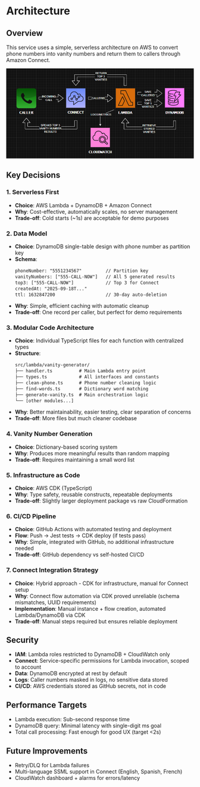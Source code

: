 # Architecture

## Overview
This service uses a simple, serverless architecture on AWS to convert phone numbers into vanity numbers and return them to callers through Amazon Connect.

![AWSVanityService Architecture](./architecture.png)

## Key Decisions

### 1. Serverless First
- **Choice**: AWS Lambda + DynamoDB + Amazon Connect
- **Why**: Cost-effective, automatically scales, no server management
- **Trade-off**: Cold starts (~1s) are acceptable for demo purposes

### 2. Data Model
- **Choice**: DynamoDB single-table design with phone number as partition key
- **Schema**:
  ```
  phoneNumber: "5551234567"         // Partition key
  vanityNumbers: ["555-CALL-NOW"]   // All 5 generated results
  top3: ["555-CALL-NOW"]            // Top 3 for Connect
  createdAt: "2025-09-18T..."
  ttl: 1632847200                   // 30-day auto-deletion
  ```
- **Why**: Simple, efficient caching with automatic cleanup
- **Trade-off**: One record per caller, but perfect for demo requirements

### 3. Modular Code Architecture
- **Choice**: Individual TypeScript files for each function with centralized types
- **Structure**:
  ```
  src/lambda/vanity-generator/
  ├── handler.ts          # Main Lambda entry point
  ├── types.ts            # All interfaces and constants
  ├── clean-phone.ts      # Phone number cleaning logic
  ├── find-words.ts       # Dictionary word matching
  ├── generate-vanity.ts  # Main orchestration logic
  └── [other modules...]
  ```
- **Why**: Better maintainability, easier testing, clear separation of concerns
- **Trade-off**: More files but much cleaner codebase

### 4. Vanity Number Generation
- **Choice**: Dictionary-based scoring system
- **Why**: Produces more meaningful results than random mapping
- **Trade-off**: Requires maintaining a small word list

### 5. Infrastructure as Code
- **Choice**: AWS CDK (TypeScript)
- **Why**: Type safety, reusable constructs, repeatable deployments
- **Trade-off**: Slightly larger deployment package vs raw CloudFormation

### 6. CI/CD Pipeline
- **Choice**: GitHub Actions with automated testing and deployment
- **Flow**: Push → Jest tests → CDK deploy (if tests pass)
- **Why**: Simple, integrated with GitHub, no additional infrastructure needed
- **Trade-off**: GitHub dependency vs self-hosted CI/CD

### 7. Connect Integration Strategy
- **Choice**: Hybrid approach - CDK for infrastructure, manual for Connect setup
- **Why**: Connect flow automation via CDK proved unreliable (schema mismatches, UUID requirements)
- **Implementation**: Manual instance + flow creation, automated Lambda/DynamoDB via CDK
- **Trade-off**: Manual steps required but ensures reliable deployment

## Security
- **IAM**: Lambda roles restricted to DynamoDB + CloudWatch only
- **Connect**: Service-specific permissions for Lambda invocation, scoped to account
- **Data**: DynamoDB encrypted at rest by default
- **Logs**: Caller numbers masked in logs, no sensitive data stored
- **CI/CD**: AWS credentials stored as GitHub secrets, not in code

## Performance Targets
- Lambda execution: Sub-second response time
- DynamoDB query: Minimal latency with single-digit ms goal
- Total call processing: Fast enough for good UX (target <2s)

## Future Improvements
- Retry/DLQ for Lambda failures
- Multi-language SSML support in Connect (English, Spanish, French)
- CloudWatch dashboard + alarms for errors/latency